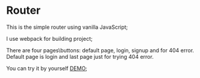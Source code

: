 # Router


This is the simple router using vanilla JavaScript;

I use webpack for building project;

There are four pages\buttons: default page, login, signup and for 404 error.
Default page is login and last page just for trying 404 error.

You can try it by yourself [DEMO](https://victoriiaklubchuk.github.io/Router/dist);


